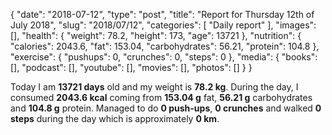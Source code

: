 {
    "date": "2018-07-12",
    "type": "post",
    "title": "Report for Thursday 12th of July 2018",
    "slug": "2018\/07\/12",
    "categories": [
        "Daily report"
    ],
    "images": [],
    "health": {
        "weight": 78.2,
        "height": 173,
        "age": 13721
    },
    "nutrition": {
        "calories": 2043.6,
        "fat": 153.04,
        "carbohydrates": 56.21,
        "protein": 104.8
    },
    "exercise": {
        "pushups": 0,
        "crunches": 0,
        "steps": 0
    },
    "media": {
        "books": [],
        "podcast": [],
        "youtube": [],
        "movies": [],
        "photos": []
    }
}

Today I am <strong>13721 days</strong> old and my weight is <strong>78.2 kg</strong>. During the day, I consumed <strong>2043.6 kcal</strong> coming from <strong>153.04 g</strong> fat, <strong>56.21 g</strong> carbohydrates and <strong>104.8 g</strong> protein. Managed to do <strong>0 push-ups</strong>, <strong>0 crunches</strong> and walked <strong>0 steps</strong> during the day which is approximately <strong>0 km</strong>.